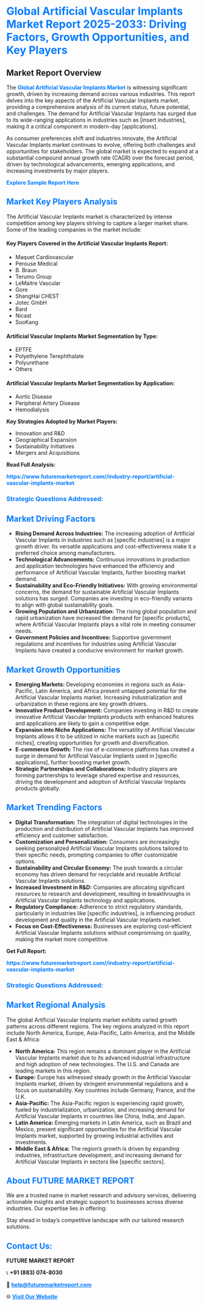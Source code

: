 <h1 style="color: #007BFF;">Global Artificial Vascular Implants Market Report 2025-2033: Driving Factors, Growth Opportunities, and Key Players</h1>

<section id="overview">
<h2>Market Report Overview</h2>
<p>The <a href="https://www.futuremarketreport.com//industry-report/artificial-vascular-implants-market" style="color: #007BFF; text-decoration: none;"><strong>Global Artificial Vascular Implants Market</strong></a> is witnessing significant growth, driven by increasing demand across various industries. This report delves into the key aspects of the Artificial Vascular Implants market, providing a comprehensive analysis of its current status, future potential, and challenges. The demand for Artificial Vascular Implants has surged due to its wide-ranging applications in industries such as [insert industries], making it a critical component in modern-day [applications].</p>
<p>As consumer preferences shift and industries innovate, the Artificial Vascular Implants market continues to evolve, offering both challenges and opportunities for stakeholders. The global market is expected to expand at a substantial compound annual growth rate (CAGR) over the forecast period, driven by technological advancements, emerging applications, and increasing investments by major players.</p>
</section>

<section id="overview">
<p><a href="https://www.futuremarketreport.com//request-sample/reportId=78919" style="color: #007BFF; text-decoration: none;"><strong>Explore Sample Report Here</strong></a></p>
</section>

<section id="key-players">
<h2 style="color: #007BFF;">Market Key Players Analysis</h2>
<p>The Artificial Vascular Implants market is characterized by intense competition among key players striving to capture a larger market share. Some of the leading companies in the market include:</p>
<h4>Key Players Covered in the Artificial Vascular Implants Report:</h4>
<ul><li>Maquet Cardiovascular</li><li>Perouse Medical</li><li>B. Braun</li><li>Terumo Group</li><li>LeMaitre Vascular</li><li>Gore</li><li>ShangHai CHEST</li><li>Jotec GmbH</li><li>Bard</li><li>Nicast</li><li>SuoKang</li></ul>
<h4>Artificial Vascular Implants Market Segmentation by Type:</h4>
<ul><li>EPTFE</li><li>Polyethylene Terephthalate</li><li>Polyurethane</li><li>Others</li></ul>

<h4>Artificial Vascular Implants Market Segmentation by Application:</h4>
<ul><li>Aortic Disease</li><li>Peripheral Artery Disease</li><li>Hemodialysis</li></ul>
<p><strong>Key Strategies Adopted by Market Players:</strong></p>
<ul>
<li>Innovation and R&D</li>
<li>Geographical Expansion</li>
<li>Sustainability Initiatives</li>
<li>Mergers and Acquisitions</li>
</ul>
</section>

<section>
<p><strong>Read Full Analysis: </strong></p><a href="https://www.futuremarketreport.com//industry-report/artificial-vascular-implants-market" style="color: #007BFF; text-decoration: none;"><strong>https://www.futuremarketreport.com//industry-report/artificial-vascular-implants-market</strong></a>
<h3 style="color: #007BFF;">Strategic Questions Addressed:</h3>
</section>

<section id="driving-factors">
<h2 style="color: #007BFF;">Market Driving Factors</h2>
<ul>
<li><strong>Rising Demand Across Industries:</strong> The increasing adoption of Artificial Vascular Implants in industries such as [specific industries] is a major growth driver. Its versatile applications and cost-effectiveness make it a preferred choice among manufacturers.</li>
<li><strong>Technological Advancements:</strong> Continuous innovations in production and application technologies have enhanced the efficiency and performance of Artificial Vascular Implants, further boosting market demand.</li>
<li><strong>Sustainability and Eco-Friendly Initiatives:</strong> With growing environmental concerns, the demand for sustainable Artificial Vascular Implants solutions has surged. Companies are investing in eco-friendly variants to align with global sustainability goals.</li>
<li><strong>Growing Population and Urbanization:</strong> The rising global population and rapid urbanization have increased the demand for [specific products], where Artificial Vascular Implants plays a vital role in meeting consumer needs.</li>
<li><strong>Government Policies and Incentives:</strong> Supportive government regulations and incentives for industries using Artificial Vascular Implants have created a conducive environment for market growth.</li>
</ul>
</section>

<section id="growth-opportunities">
<h2 style="color: #007BFF;">Market Growth Opportunities</h2>
<ul>
<li><strong>Emerging Markets:</strong> Developing economies in regions such as Asia-Pacific, Latin America, and Africa present untapped potential for the Artificial Vascular Implants market. Increasing industrialization and urbanization in these regions are key growth drivers.</li>
<li><strong>Innovative Product Development:</strong> Companies investing in R&D to create innovative Artificial Vascular Implants products with enhanced features and applications are likely to gain a competitive edge.</li>
<li><strong>Expansion into Niche Applications:</strong> The versatility of Artificial Vascular Implants allows it to be utilized in niche markets such as [specific niches], creating opportunities for growth and diversification.</li>
<li><strong>E-commerce Growth:</strong> The rise of e-commerce platforms has created a surge in demand for Artificial Vascular Implants used in [specific applications], further boosting market growth.</li>
<li><strong>Strategic Partnerships and Collaborations:</strong> Industry players are forming partnerships to leverage shared expertise and resources, driving the development and adoption of Artificial Vascular Implants products globally.</li>
</ul>
</section>

<section id="trending-factors">
<h2 style="color: #007BFF;">Market Trending Factors</h2>
<ul>
<li><strong>Digital Transformation:</strong> The integration of digital technologies in the production and distribution of Artificial Vascular Implants has improved efficiency and customer satisfaction.</li>
<li><strong>Customization and Personalization:</strong> Consumers are increasingly seeking personalized Artificial Vascular Implants solutions tailored to their specific needs, prompting companies to offer customizable options.</li>
<li><strong>Sustainability and Circular Economy:</strong> The push towards a circular economy has driven demand for recyclable and reusable Artificial Vascular Implants solutions.</li>
<li><strong>Increased Investment in R&D:</strong> Companies are allocating significant resources to research and development, resulting in breakthroughs in Artificial Vascular Implants technology and applications.</li>
<li><strong>Regulatory Compliance:</strong> Adherence to strict regulatory standards, particularly in industries like [specific industries], is influencing product development and quality in the Artificial Vascular Implants market.</li>
<li><strong>Focus on Cost-Effectiveness:</strong> Businesses are exploring cost-efficient Artificial Vascular Implants solutions without compromising on quality, making the market more competitive.</li>
</ul>
</section>

<section>
<p><strong>Get Full Report: </strong></p><a href="https://www.futuremarketreport.com//industry-report/artificial-vascular-implants-market" style="color: #007BFF; text-decoration: none;"><strong>https://www.futuremarketreport.com//industry-report/artificial-vascular-implants-market</strong></a>
<h3 style="color: #007BFF;">Strategic Questions Addressed:</h3>
</section>


<section id="regional-analysis">
<h2 style="color: #007BFF;">Market Regional Analysis</h2>
<p>The global Artificial Vascular Implants market exhibits varied growth patterns across different regions. The key regions analyzed in this report include North America, Europe, Asia-Pacific, Latin America, and the Middle East & Africa:</p>
<ul>
<li><strong>North America:</strong> This region remains a dominant player in the Artificial Vascular Implants market due to its advanced industrial infrastructure and high adoption of new technologies. The U.S. and Canada are leading markets in this region.</li>
<li><strong>Europe:</strong> Europe has witnessed steady growth in the Artificial Vascular Implants market, driven by stringent environmental regulations and a focus on sustainability. Key countries include Germany, France, and the U.K.</li>
<li><strong>Asia-Pacific:</strong> The Asia-Pacific region is experiencing rapid growth, fueled by industrialization, urbanization, and increasing demand for Artificial Vascular Implants in countries like China, India, and Japan.</li>
<li><strong>Latin America:</strong> Emerging markets in Latin America, such as Brazil and Mexico, present significant opportunities for the Artificial Vascular Implants market, supported by growing industrial activities and investments.</li>
<li><strong>Middle East & Africa:</strong> The region’s growth is driven by expanding industries, infrastructure development, and increasing demand for Artificial Vascular Implants in sectors like [specific sectors].</li>
</ul>
</section>

<footer>
<h2 style="color: #007BFF;">About FUTURE MARKET REPORT</h2>
<p>We are a trusted name in market research and advisory services, delivering actionable insights and strategic support to businesses across diverse industries. Our expertise lies in offering:</p>

<p>Stay ahead in today’s competitive landscape with our tailored research solutions.</p>

<h2 style="color: #007BFF;">Contact Us:</h2>
<p><strong>FUTURE MARKET REPORT</strong></p>
<p>📞 <strong>+91 (883) 074-8030</strong></p>
<p>📧 <strong><a href="mailto:help@futuremarketreport.com" style="color: #007BFF;">help@futuremarketreport.com</a></strong></p>
<p>🌐 <strong><a href="https://www.futuremarketreport.com/" style="color: #007BFF;">Visit Our Website</a></strong></p>
</footer>